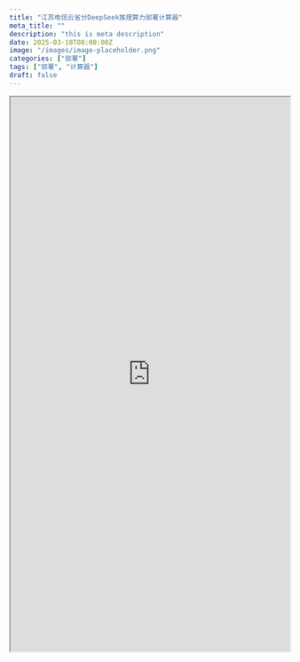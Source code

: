 ```yaml
---
title: "江苏电信云省分DeepSeek推理算力部署计算器"
meta_title: ""
description: "this is meta description"
date: 2025-03-18T08:00:00Z
image: "/images/image-placeholder.png"
categories: ["部署"]
tags: ["部署", "计算器"]
draft: false
---
```


<iframe src="https://hppppppf.github.io/jsctyun_deepseek/ds_cal.html" width="100%" height="1000px" scrolling="auto"></iframe>

